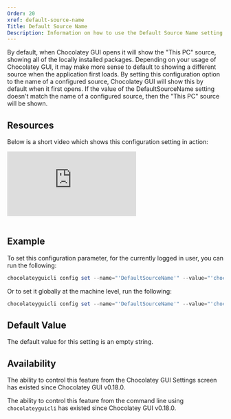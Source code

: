 ```yaml
---
Order: 20
xref: default-source-name
Title: Default Source Name
Description: Information on how to use the Default Source Name setting
---
```


By default, when Chocolatey GUI opens it will show the "This PC" source, showing all of the locally installed packages.  Depending on your usage of Chocolatey GUI, it may make more sense to default to showing a different source when the application first loads.  By setting this configuration option to the name of a configured source, Chocolatey GUI will show this by default when it first opens.  If the value of the DefaultSourceName setting doesn't match the name of a configured source, then the "This PC" source will be shown.

<?! Include "../../../../../shared/require-chocolatey-gui-licensed-extension-note.txt" /?>

<?! Include "../../../../../shared/restart-required-warning.txt" /?>

## Resources

Below is a short video which shows this configuration setting in action:

<p>
<div class="ratio ratio-16x9">
    <iframe src="https://www.youtube.com/embed/A6Y3bOFP9-k?list=PL84yg23i9GBjAMY0OfHfn-MH4rviaccuc" frameborder="0" allow="autoplay; encrypted-media" allowfullscreen>
    </iframe>
</div>
<br>
</p>

## Example

To set this configuration parameter, for the currently logged in user, you can run the following:

```powershell
chocolateyguicli config set --name="'DefaultSourceName'" --value="'chocolatey'"
```

Or to set it globally at the machine level, run the following:

```powershell
chocolateyguicli config set --name="'DefaultSourceName'" --value="'chocolatey'" --global
```

## Default Value

The default value for this setting is an empty string.

## Availability

The ability to control this feature from the Chocolatey GUI Settings screen has existed since Chocolatey GUI v0.18.0.

The ability to control this feature from the command line using `chocolateyguicli` has existed since Chocolatey GUI
v0.18.0.
